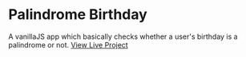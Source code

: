# Palindrome Birthday

A vanillaJS app which basically checks whether a user's birthday is a palindrome or not. [View Live Project](https://rahuldhiman-palindromebirthday.netlify.app/)
